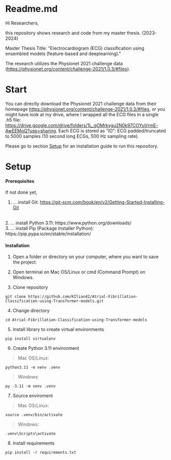 # Readme.md

Hi Researchers, 

this repository shows research and code from my master thesis. (2023-2024)

Master Thesis Title: "Electrocardiogram (ECG) classification using ensembled models (feature-based and deeplearning)."

The research utilizes the Physionet 2021 challenge data (https://physionet.org/content/challenge-2021/1.0.3/#files).

# Start

You can directly download the Physionet 2021 challenge data from their homepage https://physionet.org/content/challenge-2021/1.0.3/#files, or you might have look at my drive, where I wrapped all the ECG files in a single .h5 file: https://drive.google.com/drive/folders/1L_gOMrkygu2N0k97COYuVrmE-AwEEMoQ?usp=sharing. Each ECG is stored as "ID": ECG padded/truncated to 5000 samples (10 second long ECGs, 500 Hz sampling rate). 

Please go to section [Setup](#Setup) for an installation guide to run this repository.

# Setup

#### Prerequisites

If not done yet,

1. ... install Git: https://git-scm.com/book/en/v2/Getting-Started-Installing-Git
<br />
2. ... install Python 3.11: https://www.python.org/downloads/
<br />
3. ... install Pip (Package Installer Python): https://pip.pypa.io/en/stable/installation/

#### Installation

1. Open a folder or directory on your computer, where you want to save the project.

2. Open terminal on Mac OS/Linux or cmd (Command Prompt) on Windows.

3. Clone repository
```
git clone https://github.com/KIlian42/Atrial-Fibrillation-Classification-using-Transformer-models.git
```
4. Change directory
```
cd Atrial-Fibrillation-Classification-using-Transformer-models
```
5. Install library to create virtual environments
```
pip install virtualenv
```
6. Create Python 3.11 environment
> Mac OS/Linux:
```
python3.11 -m venv .venv
```
> Windows:
```
py -3.11 -m venv .venv
```
7. Source enviroment
> Mac OS/Linux:
```
source .venv/bin/activate
```
> Windows:
```
.venv\Scripts\activate
```
8. Install requirements
```
pip install -r requirements.txt
```

